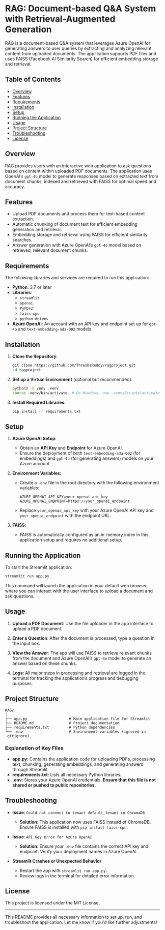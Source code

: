 # RAG: Document-based Q&A System with Retrieval-Augmented Generation

RAG is a document-based Q&A system that leverages Azure OpenAI for generating answers to user queries by extracting and analyzing relevant content from uploaded documents. The application supports PDF files and uses FAISS (Facebook AI Similarity Search) for efficient embedding storage and retrieval.

## Table of Contents
- [Overview](#overview)
- [Features](#features)
- [Requirements](#requirements)
- [Installation](#installation)
- [Setup](#setup)
- [Running the Application](#running-the-application)
- [Usage](#usage)
- [Project Structure](#project-structure)
- [Troubleshooting](#troubleshooting)
- [License](#license)

## Overview

RAG provides users with an interactive web application to ask questions based on content within uploaded PDF documents. The application uses OpenAI’s `gpt-4o` model to generate responses based on extracted text from document chunks, indexed and retrieved with FAISS for optimal speed and accuracy.

## Features

- Upload PDF documents and process them for text-based content extraction.
- Automatic chunking of document text for efficient embedding generation and retrieval.
- Embedding storage and retrieval using FAISS for efficient similarity searches.
- Answer generation with Azure OpenAI’s `gpt-4o` model based on retrieved, relevant document chunks.

## Requirements

The following libraries and services are required to run this application:

- **Python**: 3.7 or later
- **Libraries**:
  - `streamlit`
  - `openai`
  - `PyPDF2`
  - `faiss-cpu`
  - `python-dotenv`
- **Azure OpenAI**: An account with an API key and endpoint set up for `gpt-4o` and `text-embedding-ada-002` models

## Installation

1. **Clone the Repository**:
   ```bash
   git clone https://github.com/ThreshaReddy/ragproject.git
   cd ragproject
   ```

2. **Set up a Virtual Environment** (optional but recommended):
   ```bash
   python3 -m venv .venv
   source .venv/bin/activate  # On Windows, use .venv\Scripts\activate
   ```

3. **Install Required Libraries**:
   ```bash
   pip install -r requirements.txt
   ```

## Setup

1. **Azure OpenAI Setup**:
   - Obtain an **API Key** and **Endpoint** for Azure OpenAI.
   - Ensure the deployment of both `text-embedding-ada-002` (for embeddings) and `gpt-4o` (for generating answers) models on your Azure account.

2. **Environment Variables**:
   - Create a `.env` file in the root directory with the following environment variables:
     ```plaintext
     AZURE_OPENAI_API_KEY=your_openai_api_key
     AZURE_OPENAI_ENDPOINT=https://your_openai_endpoint
     ```
   - Replace `your_openai_api_key` with your Azure OpenAI API key and `your_openai_endpoint` with the endpoint URL.

3. **FAISS**:
   - FAISS is automatically configured as an in-memory index in this application setup and requires no additional setup.

## Running the Application

To start the Streamlit application:

```bash
streamlit run app.py
```

This command will launch the application in your default web browser, where you can interact with the user interface to upload a document and ask questions.

## Usage

1. **Upload a PDF Document**: Use the file uploader in the app interface to upload a PDF document.
   
2. **Enter a Question**: After the document is processed, type a question in the input box.

3. **View the Answer**: The app will use FAISS to retrieve relevant chunks from the document and Azure OpenAI’s `gpt-4o` model to generate an answer based on these chunks.

4. **Logs**: All major steps in processing and retrieval are logged in the terminal for tracking the application’s progress and debugging purposes.

## Project Structure

```plaintext
RAG/
│
├── app.py                   # Main application file for Streamlit
├── README.md                # Project documentation
├── requirements.txt         # Python dependencies
└── .env                     # Environment variables (ignored in .gitignore)
```

### Explanation of Key Files

- **app.py**: Contains the application code for uploading PDFs, processing text, chunking, generating embeddings, and generating answers through Streamlit.
- **requirements.txt**: Lists all necessary Python libraries.
- **.env**: Stores your Azure OpenAI credentials. **Ensure that this file is not shared or pushed to public repositories.**

## Troubleshooting

- **Issue**: `Could not connect to tenant default_tenant in ChromaDB`
  - **Solution**: This application now uses FAISS instead of ChromaDB. Ensure FAISS is installed with `pip install faiss-cpu`.
  
- **Issue**: `API Key error for Azure OpenAI`
  - **Solution**: Ensure your `.env` file contains the correct API key and endpoint. Verify your deployment names in Azure OpenAI.

- **Streamlit Crashes or Unexpected Behavior**: 
  - Restart the app with `streamlit run app.py`.
  - Review logs in the terminal for detailed error information.

## License

This project is licensed under the MIT License.

---

This README provides all necessary information to set up, run, and troubleshoot the application. Let me know if you'd like further adjustments!
